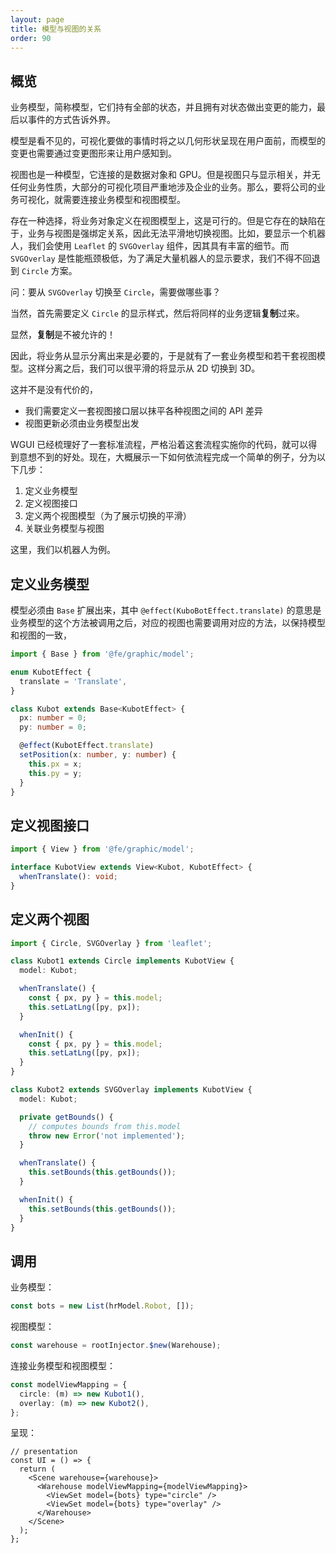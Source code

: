 ```yaml
---
layout: page
title: 模型与视图的关系
order: 90
---
```


## 概览

业务模型，简称模型，它们持有全部的状态，并且拥有对状态做出变更的能力，最后以事件的方式告诉外界。

模型是看不见的，可视化要做的事情时将之以几何形状呈现在用户面前，而模型的变更也需要通过变更图形来让用户感知到。

视图也是一种模型，它连接的是数据对象和 GPU。但是视图只与显示相关，并无任何业务性质，大部分的可视化项目严重地涉及企业的业务。那么，要将公司的业务可视化，就需要连接业务模型和视图模型。

存在一种选择，将业务对象定义在视图模型上，这是可行的。但是它存在的缺陷在于，业务与视图是强绑定关系，因此无法平滑地切换视图。比如，要显示一个机器人，我们会使用 `Leaflet` 的 `SVGOverlay` 组件，因其具有丰富的细节。而 `SVGOverlay` 是性能瓶颈极低，为了满足大量机器人的显示要求，我们不得不回退到 `Circle` 方案。

问：要从 `SVGOverlay` 切换至 `Circle`，需要做哪些事？

当然，首先需要定义 `Circle` 的显示样式，然后将同样的业务逻辑**复制**过来。

显然，**复制**是不被允许的！

因此，将业务从显示分离出来是必要的，于是就有了一套业务模型和若干套视图模型。这样分离之后，我们可以很平滑的将显示从 2D 切换到 3D。

这并不是没有代价的，

- 我们需要定义一套视图接口层以抹平各种视图之间的 API 差异
- 视图更新必须由业务模型出发

WGUI 已经梳理好了一套标准流程，严格沿着这套流程实施你的代码，就可以得到意想不到的好处。现在，大概展示一下如何依流程完成一个简单的例子，分为以下几步：

1. 定义业务模型
2. 定义视图接口
3. 定义两个视图模型（为了展示切换的平滑）
4. 关联业务模型与视图

这里，我们以机器人为例。

## 定义业务模型

模型必须由 `Base` 扩展出来，其中 `@effect(KuboBotEffect.translate)` 的意思是业务模型的这个方法被调用之后，对应的视图也需要调用对应的方法，以保持模型和视图的一致，

```ts
import { Base } from '@fe/graphic/model';

enum KubotEffect {
  translate = 'Translate',
}

class Kubot extends Base<KubotEffect> {
  px: number = 0;
  py: number = 0;

  @effect(KubotEffect.translate)
  setPosition(x: number, y: number) {
    this.px = x;
    this.py = y;
  }
}
```

## 定义视图接口

```ts
import { View } from '@fe/graphic/model';

interface KubotView extends View<Kubot, KubotEffect> {
  whenTranslate(): void;
}
```

## 定义两个视图

```ts
import { Circle, SVGOverlay } from 'leaflet';

class Kubot1 extends Circle implements KubotView {
  model: Kubot;

  whenTranslate() {
    const { px, py } = this.model;
    this.setLatLng([py, px]);
  }

  whenInit() {
    const { px, py } = this.model;
    this.setLatLng([py, px]);
  }
}

class Kubot2 extends SVGOverlay implements KubotView {
  model: Kubot;

  private getBounds() {
    // computes bounds from this.model
    throw new Error('not implemented');
  }

  whenTranslate() {
    this.setBounds(this.getBounds());
  }

  whenInit() {
    this.setBounds(this.getBounds());
  }
}
```

## 调用

业务模型：

```ts
const bots = new List(hrModel.Robot, []);
```

视图模型：

```ts
const warehouse = rootInjector.$new(Warehouse);
```

连接业务模型和视图模型：

```ts
const modelViewMapping = {
  circle: (m) => new Kubot1(),
  overlay: (m) => new Kubot2(),
};
```

呈现：

```tsx
// presentation
const UI = () => {
  return (
    <Scene warehouse={warehouse}>
      <Warehouse modelViewMapping={modelViewMapping}>
        <ViewSet model={bots} type="circle" />
        <ViewSet model={bots} type="overlay" />
      </Warehouse>
    </Scene>
  );
};
```
